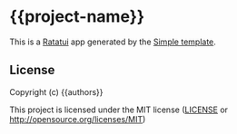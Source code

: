 # {{project-name}}

This is a [Ratatui] app generated by the [Simple template].

[Ratatui]: https://ratatui.rs
[Simple Template]: https://github.com/ratatui/templates/tree/main/simple

## License

Copyright (c) {{authors}}

This project is licensed under the MIT license ([LICENSE] or <http://opensource.org/licenses/MIT>)

[LICENSE]: ./LICENSE
